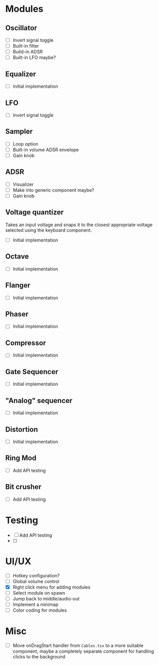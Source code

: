 # Modules

## Oscillator

- [ ] Invert signal toggle
- [ ] Built-in filter
- [ ] Build-in ADSR
- [ ] Built-in LFO maybe?

## Equalizer

- [ ] Initial implementation

## LFO

- [ ] Invert signal toggle

## Sampler

- [ ] Loop option
- [ ] Built-in volume ADSR envelope
- [ ] Gain knob

## ADSR

- [ ] Visualizer
- [ ] Make into generic component maybe?
- [ ] Gain knob

## Voltage quantizer

Takes an input voltage and snaps it to the closest appropriate voltage selected using the keyboard component.

- [ ] Initial implementation

## Octave

- [ ] Initial implementation

## Flanger

- [ ] Initial implementation

## Phaser

- [ ] Initial implementation

## Compressor

- [ ] Initial implementation

## Gate Sequencer

- [ ] Initial implementation

## "Analog" sequencer

- [ ] Initial implementation

## Distortion

- [ ] Initial implementation

## Ring Mod

- [ ] Add API testing

## Bit crusher

- [ ] Add API testing

# Testing

- [ ] Add API testing
- [ ] 
# UI/UX

- [ ] Hotkey configuration?
- [ ] Global volume control
- [x] Right click menu for adding modules
- [ ] Select module on spawn
- [ ] Jump back to middle/audio-out
- [ ] Implement a minimap
- [ ] Color coding for modules

# Misc

- [ ] Move onDragStart handler from `Cables.tsx` to a more suitable component, maybe a completely separate component for handling clicks to the background
